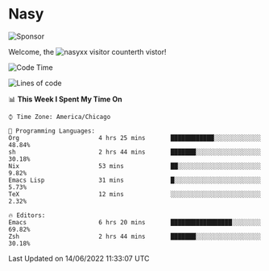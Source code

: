 # Nasy

<!--
<p align="center">
<img height="200" src="https://github-readme-stats.vercel.app/api?username=nasyxx&count_private=true&show_icons=true&theme=dracula&include_all_commits=true"/>
<img height="200" src="https://github-readme-stats.vercel.app/api/top-langs/?username=nasyxx&theme=dracula&hide=html,jupyter+notebook&count_private=true&show_icons=true"/>
</p>

  
----------------
-->

![Sponsor](https://img.shields.io/static/v1.svg?label=Sponsor&message=%E2%9D%A4&logo=GitHub&style=flat&color=pink)
 
Welcome, the ![nasyxx visitor counter](https://count.getloli.com/get/@nasyxx?theme=rule34)th vistor!
 
<!--START_SECTION:waka-->
![Code Time](http://img.shields.io/badge/Code%20Time-2%2C480%20hrs%202%20mins-blue)

![Lines of code](https://img.shields.io/badge/From%20Hello%20World%20I%27ve%20Written-5%20Million%20lines%20of%20code-blue)

📊 **This Week I Spent My Time On** 

```text
⌚︎ Time Zone: America/Chicago

💬 Programming Languages: 
Org                      4 hrs 25 mins       ████████████░░░░░░░░░░░░░   48.84% 
sh                       2 hrs 44 mins       ███████░░░░░░░░░░░░░░░░░░   30.18% 
Nix                      53 mins             ██░░░░░░░░░░░░░░░░░░░░░░░   9.82% 
Emacs Lisp               31 mins             █░░░░░░░░░░░░░░░░░░░░░░░░   5.73% 
TeX                      12 mins             ░░░░░░░░░░░░░░░░░░░░░░░░░   2.32%

🔥 Editors: 
Emacs                    6 hrs 20 mins       █████████████████░░░░░░░░   69.82% 
Zsh                      2 hrs 44 mins       ███████░░░░░░░░░░░░░░░░░░   30.18%

```


 Last Updated on 14/06/2022 11:33:07 UTC
<!--END_SECTION:waka-->

<!-- ![visitors](https://visitor-badge.laobi.icu/badge?page_id=nasyxx.nasyxx) -->
